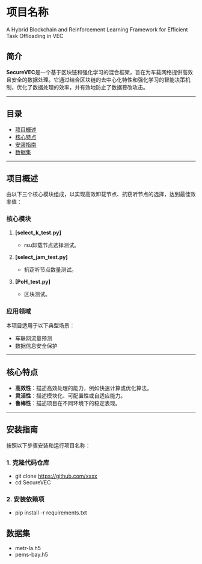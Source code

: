 # **项目名称**
A Hybrid Blockchain and Reinforcement Learning Framework for Efficient Task Offloading in VEC

## **简介**
**SecureVEC**是一个基于区块链和强化学习的混合框架，旨在为车载网络提供高效且安全的数据处理。它通过结合区块链的去中心化特性和强化学习的智能决策机制，优化了数据处理的效率，并有效地防止了数据篡改攻击。

---

## **目录**
- [项目概述](#项目概述)
- [核心特点](#核心特点)
- [安装指南](#安装指南)
- [数据集](#数据集)



---

## **项目概述**
由以下三个核心模块组成，以实现高效卸载节点、抗窃听节点的选择，达到最佳效率值：

### **核心模块**
1. **[select_k_test.py]**
   - rsu卸载节点选择测试。
     
2. **[select_jam_test.py]**
   - 抗窃听节点数量测试。
     
3. **[PoH_test.py]**
   - 区块测试。

### **应用领域**
本项目适用于以下典型场景：
- 车联网流量预测
- 数据信息安全保护

---

## **核心特点**
- **高效性**：描述高效处理的能力，例如快速计算或优化算法。
- **灵活性**：描述模块化、可配置性或自适应能力。
- **鲁棒性**：描述项目在不同环境下的稳定表现。

---

## **安装指南**
按照以下步骤安装和运行项目名称：

### **1. 克隆代码仓库**

-  git clone https://github.com/xxxx
-  cd SecureVEC

### **2. 安装依赖项**
-  pip install -r requirements.txt

## **数据集**
- metr-la.h5
- pems-bay.h5
